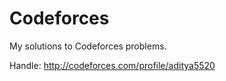# Codeforces
My solutions to Codeforces problems.

Handle: http://codeforces.com/profile/aditya5520
